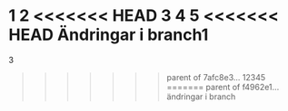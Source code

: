 1
2
<<<<<<< HEAD
3
4
5
<<<<<<< HEAD
Ändringar i branch1
=======
3
>>>>>>> parent of 7afc8e3... 12345
=======
>>>>>>> parent of f4962e1... ändringar i branch
